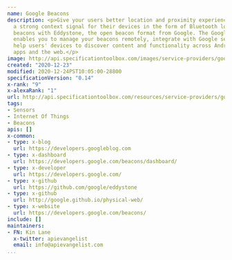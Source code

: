 ```yaml
---
name: Google Beacons
description: <p>Give your users better location and proximity experiences by providing
  a strong context signal for their devices in the form of Bluetooth low energy (BLE)
  beacons with Eddystone, the open beacon format from Google. The Google beacon platform
  enables you to manage your beacons remotely, integrate with Google services and
  help users' devices to discover content and functionality across Android, native
  apps and the web.</p>
image: http://api.specificationtoolbox.com/images/service-providers/google-beacons.jpg
created: "2020-12-23"
modified: 2020-12-24PST10:05:00-28800
specificationVersion: "0.14"
x-rank: "9"
x-alexaRank: "1"
url: http://api.specificationtoolbox.com/resources/service-providers/google-beacons/
tags:
- Sensors
- Internet Of Things
- Beacons
apis: []
x-common:
- type: x-blog
  url: https://developers.googleblog.com
- type: x-dashboard
  url: https://developers.google.com/beacons/dashboard/
- type: x-developer
  url: https://developers.google.com/
- type: x-github
  url: https://github.com/google/eddystone
- type: x-github
  url: http://google.github.io/physical-web/
- type: x-website
  url: https://developers.google.com/beacons/
include: []
maintainers:
- FN: Kin Lane
  x-twitter: apievangelist
  email: info@apievangelist.com
...
```

